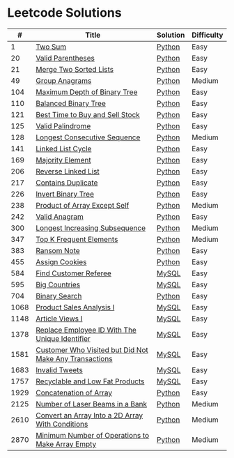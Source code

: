 # Leetcode Solutions

| #    | Title                                                                                                                                           | Solution                                                                         | Difficulty |
| ---- | ----------------------------------------------------------------------------------------------------------------------------------------------- | -------------------------------------------------------------------------------- | ---------- |
| 1    | [Two Sum](https://leetcode.com/problems/two-sum/)                                                                                               | [Python](./Python/1-two-sum.py)                                                  | Easy       |
| 20   | [Valid Parentheses](https://leetcode.com/problems/valid-parentheses/)                                                                           | [Python](./Python/20-valid-parentheses.py)                                       | Easy       |
| 21   | [Merge Two Sorted Lists](https://leetcode.com/problems/merge-two-sorted-lists/)                                                                 | [Python](./Python/21-merge-two-sorted-lists.py)                                  | Easy       |
| 49   | [Group Anagrams](https://leetcode.com/problems/group-anagrams/)                                                                                 | [Python](./Python/49-group-anagrams.py)                                          | Medium     |
| 104  | [Maximum Depth of Binary Tree](https://leetcode.com/problems/maximum-depth-of-binary-tree/)                                                     | [Python](./Python/104-maximum-depth-of-binary-tree.py)                           | Easy       |
| 110  | [Balanced Binary Tree](https://leetcode.com/problems/balanced-binary-tree/)                                                                     | [Python](./Python/110-balanced-binary-tree.py)                                   | Easy       |
| 121  | [Best Time to Buy and Sell Stock](https://leetcode.com/problems/best-time-to-buy-and-sell-stock/)                                               | [Python](./Python/121-best-time-to-buy-and-sell-stock.py)                        | Easy       |
| 125  | [Valid Palindrome](https://leetcode.com/problems/valid-palindrome/)                                                                             | [Python](./Python/125-valid-palindrome.py)                                       | Easy       |
| 128  | [Longest Consecutive Sequence](https://leetcode.com/problems/longest-consecutive-sequence/)                                                     | [Python](./Python/128-longest-consecutive-sequence.py)                           | Medium     |
| 141  | [Linked List Cycle](https://leetcode.com/problems/linked-list-cycle/)                                                                           | [Python](./Python/141-linked-list-cycle.py)                                      | Easy       |
| 169  | [Majority Element](https://leetcode.com/problems/majority-element/)                                                                             | [Python](./Python/169-majority-element.py)                                       | Easy       |
| 206  | [Reverse Linked List](https://leetcode.com/problems/reverse-linked-list/)                                                                       | [Python](./Python/206-reverse-linked-list.py)                                    | Easy       |
| 217  | [Contains Duplicate](https://leetcode.com/problems/contains-duplicate/)                                                                         | [Python](./Python/217-contains-duplicate.py)                                     | Easy       |
| 226  | [Invert Binary Tree](https://leetcode.com/problems/invert-binary-tree/)                                                                         | [Python](./Python/226-invert-binary-tree.py)                                     | Easy       |
| 238  | [Product of Array Except Self](https://leetcode.com/problems/product-of-array-except-self/)                                                     | [Python](./Python/238-product-of-array-except-self.py)                           | Medium     |
| 242  | [Valid Anagram](https://leetcode.com/problems/valid-anagram/)                                                                                   | [Python](./Python/242-valid-anagram.py)                                          | Easy       |
| 300  | [Longest Increasing Subsequence](https://leetcode.com/problems/longest-increasing-subsequence/)                                                 | [Python](./Python/300-longest-increasing-subsequence.py)                         | Medium     |
| 347  | [Top K Frequent Elements](https://leetcode.com/problems/top-k-frequent-elements/)                                                               | [Python](./Python/347-top-k-frequent-elements.py)                                | Medium     |
| 383  | [Ransom Note](https://leetcode.com/problems/ransom-note/)                                                                                       | [Python](./Python/383-ransom-note.py)                                            | Easy       |
| 455  | [Assign Cookies](https://leetcode.com/problems/assign-cookies/)                                                                                 | [Python](./Python/455-assign-cookies.py)                                         | Easy       |
| 584  | [Find Customer Referee](https://leetcode.com/problems/find-customer-referee/)                                                                   | [MySQL](./MySQL/584-find-customer-referee.sql)                                   | Easy       |
| 595  | [Big Countries](https://leetcode.com/problems/big-countries/)                                                                                   | [MySQL](./MySQL/595-big-countries.sql)                                           | Easy       |
| 704  | [Binary Search](https://leetcode.com/problems/binary-search/)                                                                                   | [Python](./Python/704-binary-search.py)                                          | Easy       |
| 1068 | [Product Sales Analysis I](https://leetcode.com/problems/product-sales-analysis-i/)                                                             | [MySQL](./MySQL/1068-product-sales-analysis-i.sql)                               | Easy       |
| 1148 | [Article Views I](https://leetcode.com/problems/article-views-i/)                                                                               | [MySQL](./MySQL/1148-article-views-I.sql)                                        | Easy       |
| 1378 | [Replace Employee ID With The Unique Identifier](https://leetcode.com/problems/replace-employee-id-with-the-unique-identifier/)                 | [MySQL](./MySQL/1378-replace-employee-id-with-the-unique-identifier.sql)         | Easy       |
| 1581 | [Customer Who Visited but Did Not Make Any Transactions](https://leetcode.com/problems/customer-who-visited-but-did-not-make-any-transactions/) | [MySQL](./MySQL/1581-customer-who-visited-but-did-not-make-any-transactions.sql) | Easy       |
| 1683 | [Invalid Tweets](https://leetcode.com/problems/invalid-tweets/)                                                                                 | [MySQL](./MySQL/1683-invalid-tweets.sql)                                         | Easy       |
| 1757 | [Recyclable and Low Fat Products](https://leetcode.com/problems/recyclable-and-low-fat-products/)                                               | [MySQL](./MySQL/1757-recyclable-and-low-fat-products.sql)                        | Easy       |
| 1929 | [Concatenation of Array](https://leetcode.com/problems/concatenation-of-array/)                                                                 | [Python](./Python/1929-concatenation-of-array.py)                                | Easy       |
| 2125 | [Number of Laser Beams in a Bank](https://leetcode.com/problems/number-of-laser-beams-in-a-bank/)                                               | [Python](./Python/2125-number-of-laser-beams-in-a-bank.py.py)                    | Medium     |
| 2610 | [Convert an Array Into a 2D Array With Conditions](https://leetcode.com/problems/convert-an-array-into-a-2d-array-with-conditions/)             | [Python](./Python/2610-convert-an-array-into-a-2d-array-with-conditions.py)      | Medium     |
| 2870 | [Minimum Number of Operations to Make Array Empty](https://leetcode.com/problems/minimum-number-of-operations-to-make-array-empty/)             | [Python](./Python/2870-minimum-number-of-operations-to-make-array-empty.py)      | Medium     |
